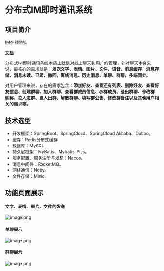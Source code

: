 # **分布式IM即时通讯系统**



## 项目简介

[IM在线地址](http://im.siehun.top)

[文档](https://www.yuque.com/seihun/pax21g)

分布式IM即时通讯系统本质上就是对线上聊天和用户的管理，针对聊天本身来说，最核心的需求就是：**发送文字、表情、图片、文件、语音、消息缓存、消息存储、消息未读、已读、撤回，离线消息、历史消息、单聊、群聊，多端同步。**

对用户管理来说，存在的需求包含：**添加好友、查看还有列表、删除好友、查看好友信息、创建群聊、加入群聊、查看群成员信息、@群成员、退出群聊、修改群昵称、拉人进群、踢人出群、解散群聊、填写群公告、修改群备注以及其他用户相关的需求等。**

## 技术选型

- 开发框架：SpringBoot、SpringCloud、SpringCloud Alibaba、Dubbo。
- 缓存：Redis分布式缓存
- 数据库：MySQL
- 持久层框架：MyBatis、Mybatis-Plus。
- 服务配置、服务注册与发现：Nacos。
- 消息中间件：RocketMQ。
- 网络通信：Netty。
- 文件存储：Minio。

## 功能页面展示

#### 文字、表情、图片、文件的发送

![image.png](https://cdn.nlark.com/yuque/0/2025/png/50672796/1752573787753-4b0e5e46-269a-4d54-86f1-d293cbede6f4.png?x-oss-process=image%2Fformat%2Cwebp)

#### 单聊展示

![image.png](https://cdn.nlark.com/yuque/0/2025/png/50672796/1752573686891-cf0aadc3-55ee-425b-acb0-98865cd8dde2.png?x-oss-process=image%2Fformat%2Cwebp)

#### 群聊展示

![image.png](https://cdn.nlark.com/yuque/0/2025/png/50672796/1752573573133-8645b1da-b8e2-4310-b0f3-4a514efe84e9.png?x-oss-process=image%2Fformat%2Cwebp)